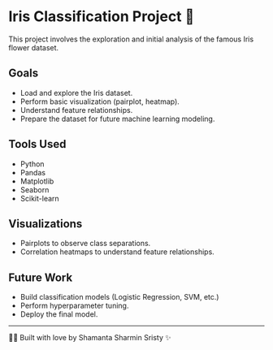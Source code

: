 # Iris Classification Project 🌸

This project involves the exploration and initial analysis of the famous Iris flower dataset.

## Goals
- Load and explore the Iris dataset.
- Perform basic visualization (pairplot, heatmap).
- Understand feature relationships.
- Prepare the dataset for future machine learning modeling.

## Tools Used
- Python
- Pandas
- Matplotlib
- Seaborn
- Scikit-learn

## Visualizations
- Pairplots to observe class separations.
- Correlation heatmaps to understand feature relationships.

## Future Work
- Build classification models (Logistic Regression, SVM, etc.)
- Perform hyperparameter tuning.
- Deploy the final model.

---

👩‍💻 Built with love by Shamanta Sharmin Sristy ✨

